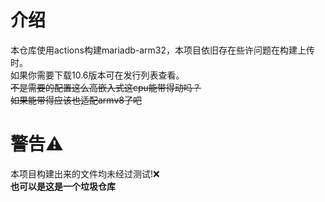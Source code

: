 # 介绍
本仓库使用actions构建mariadb-arm32，本项目依旧存在些许问题在构建上传时。  
如果你需要下载10.6版本可在发行列表查看。  
~~不是需要的配置这么高嵌入式这cpu能带得动吗？~~  
~~如果能带得应该也适配armv8了吧~~  
# 警告⚠  
本项目构建出来的文件均未经过测试!❌  
**也可以是这是一个垃圾仓库**

